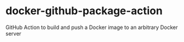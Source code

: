# docker-github-package-action
GitHub Action to build and push a Docker image to an arbitrary Docker server
